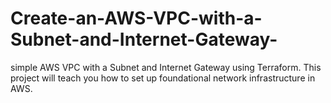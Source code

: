 # Create-an-AWS-VPC-with-a-Subnet-and-Internet-Gateway-
simple AWS VPC with a Subnet and Internet Gateway using Terraform. This project will teach you how to set up foundational network infrastructure in AWS.
